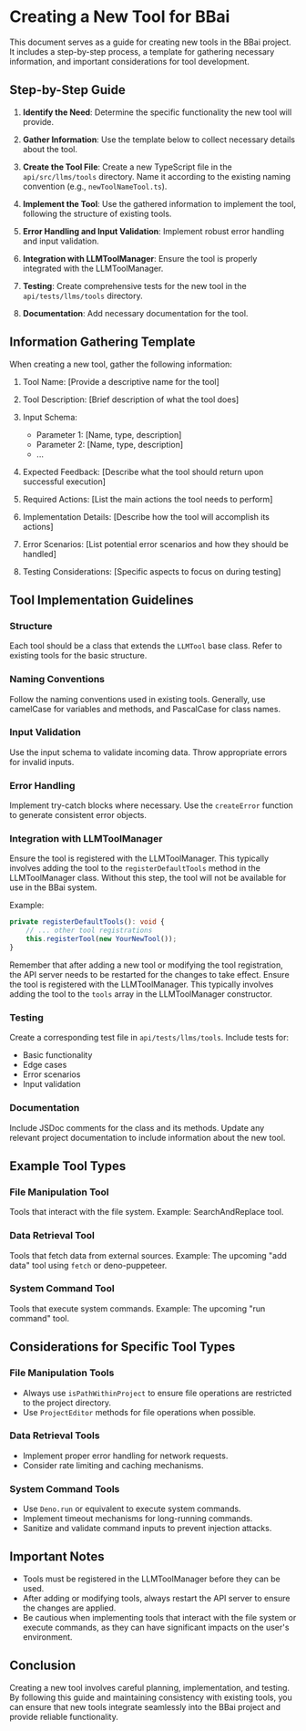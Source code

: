 # Creating a New Tool for BBai

This document serves as a guide for creating new tools in the BBai project. It includes a step-by-step process, a template for gathering necessary information, and important considerations for tool development.

## Step-by-Step Guide

1. **Identify the Need**: Determine the specific functionality the new tool will provide.

2. **Gather Information**: Use the template below to collect necessary details about the tool.

3. **Create the Tool File**: Create a new TypeScript file in the `api/src/llms/tools` directory. Name it according to the existing naming convention (e.g., `newToolNameTool.ts`).

4. **Implement the Tool**: Use the gathered information to implement the tool, following the structure of existing tools.

5. **Error Handling and Input Validation**: Implement robust error handling and input validation.

6. **Integration with LLMToolManager**: Ensure the tool is properly integrated with the LLMToolManager.

7. **Testing**: Create comprehensive tests for the new tool in the `api/tests/llms/tools` directory.

8. **Documentation**: Add necessary documentation for the tool.

## Information Gathering Template

When creating a new tool, gather the following information:

1. Tool Name: [Provide a descriptive name for the tool]

2. Tool Description: [Brief description of what the tool does]

3. Input Schema:
   - Parameter 1: [Name, type, description]
   - Parameter 2: [Name, type, description]
   - ...

4. Expected Feedback: [Describe what the tool should return upon successful execution]

5. Required Actions: [List the main actions the tool needs to perform]

6. Implementation Details: [Describe how the tool will accomplish its actions]

7. Error Scenarios: [List potential error scenarios and how they should be handled]

8. Testing Considerations: [Specific aspects to focus on during testing]

## Tool Implementation Guidelines

### Structure
Each tool should be a class that extends the `LLMTool` base class. Refer to existing tools for the basic structure.

### Naming Conventions
Follow the naming conventions used in existing tools. Generally, use camelCase for variables and methods, and PascalCase for class names.

### Input Validation
Use the input schema to validate incoming data. Throw appropriate errors for invalid inputs.

### Error Handling
Implement try-catch blocks where necessary. Use the `createError` function to generate consistent error objects.

### Integration with LLMToolManager
Ensure the tool is registered with the LLMToolManager. This typically involves adding the tool to the `registerDefaultTools` method in the LLMToolManager class. Without this step, the tool will not be available for use in the BBai system.

Example:
```typescript
private registerDefaultTools(): void {
    // ... other tool registrations
    this.registerTool(new YourNewTool());
}
```

Remember that after adding a new tool or modifying the tool registration, the API server needs to be restarted for the changes to take effect.
Ensure the tool is registered with the LLMToolManager. This typically involves adding the tool to the `tools` array in the LLMToolManager constructor.

### Testing
Create a corresponding test file in `api/tests/llms/tools`. Include tests for:
- Basic functionality
- Edge cases
- Error scenarios
- Input validation

### Documentation
Include JSDoc comments for the class and its methods. Update any relevant project documentation to include information about the new tool.

## Example Tool Types

### File Manipulation Tool
Tools that interact with the file system. Example: SearchAndReplace tool.

### Data Retrieval Tool
Tools that fetch data from external sources. Example: The upcoming "add data" tool using `fetch` or deno-puppeteer.

### System Command Tool
Tools that execute system commands. Example: The upcoming "run command" tool.

## Considerations for Specific Tool Types

### File Manipulation Tools
- Always use `isPathWithinProject` to ensure file operations are restricted to the project directory.
- Use `ProjectEditor` methods for file operations when possible.

### Data Retrieval Tools
- Implement proper error handling for network requests.
- Consider rate limiting and caching mechanisms.

### System Command Tools
- Use `Deno.run` or equivalent to execute system commands.
- Implement timeout mechanisms for long-running commands.
- Sanitize and validate command inputs to prevent injection attacks.

## Important Notes
- Tools must be registered in the LLMToolManager before they can be used.
- After adding or modifying tools, always restart the API server to ensure the changes are applied.
- Be cautious when implementing tools that interact with the file system or execute commands, as they can have significant impacts on the user's environment.

## Conclusion

Creating a new tool involves careful planning, implementation, and testing. By following this guide and maintaining consistency with existing tools, you can ensure that new tools integrate seamlessly into the BBai project and provide reliable functionality.
